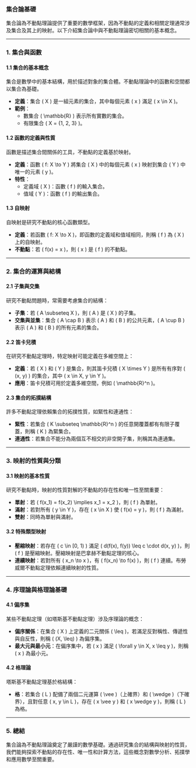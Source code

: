 ### 集合論基礎  

集合論為不動點理論提供了重要的數學框架，因為不動點的定義和相關定理通常涉及集合及其上的映射。以下介紹集合論中與不動點理論密切相關的基本概念。

---

### **1. 集合與函數**

#### **1.1 集合的基本概念**  
集合是數學中的基本結構，用於描述對象的集合體。不動點理論中的函數和空間都以集合為基礎。  
- **定義**：集合 \( X \) 是一組元素的集合，其中每個元素 \( x \) 滿足 \( x \in X \)。  
- **範例**：  
  - 數集合 \( \mathbb{R} \) 表示所有實數的集合。  
  - 有限集合 \( X = \{1, 2, 3\} \)。  

#### **1.2 函數的定義與性質**  
函數是描述集合間關係的工具，不動點的定義基於映射。  
- **定義**：函數 \( f: X \to Y \) 將集合 \( X \) 中的每個元素 \( x \) 映射到集合 \( Y \) 中唯一的元素 \( y \)。  
- **特性**：  
  - 定義域 \( X \)：函數 \( f \) 的輸入集合。  
  - 值域 \( Y \)：函數 \( f \) 的輸出集合。  

#### **1.3 自映射**  
自映射是研究不動點的核心函數類型。  
- **定義**：若函數 \( f: X \to X \)，即函數的定義域和值域相同，則稱 \( f \) 為 \( X \) 上的自映射。  
- **不動點**：若 \( f(x) = x \)，則 \( x \) 是 \( f \) 的不動點。

---

### **2. 集合的運算與結構**

#### **2.1 子集與交集**  
研究不動點問題時，常需要考慮集合的結構：  
- **子集**：若 \( A \subseteq X \)，則 \( A \) 是 \( X \) 的子集。  
- **交集與並集**：集合 \( A \cap B \) 表示 \( A \) 和 \( B \) 的公共元素，\( A \cup B \) 表示 \( A \) 和 \( B \) 的所有元素的集合。  

#### **2.2 笛卡兒積**  
在研究不動點定理時，特定映射可能定義在多維空間上：  
- **定義**：若 \( X \) 和 \( Y \) 是集合，則其笛卡兒積 \( X \times Y \) 是所有有序對 \( (x, y) \) 的集合，其中 \( x \in X, y \in Y \)。  
- **應用**：笛卡兒積可用於定義多維空間，例如 \( \mathbb{R}^n \)。  

#### **2.3 集合的拓撲結構**  
許多不動點定理依賴集合的拓撲性質，如緊性和連通性：  
- **緊性**：若集合 \( K \subseteq \mathbb{R}^n \) 的任意開覆蓋都有有限子覆蓋，則稱 \( K \) 為緊集合。  
- **連通性**：若集合不能分為兩個互不相交的非空開子集，則稱其為連通集。

---

### **3. 映射的性質與分類**

#### **3.1 映射的基本性質**  
研究不動點時，映射的性質對解的不動點的存在性和唯一性至關重要：  
- **單射**：若 \( f(x_1) = f(x_2) \implies x_1 = x_2 \)，則 \( f \) 為單射。  
- **滿射**：若對所有 \( y \in Y \)，存在 \( x \in X \) 使 \( f(x) = y \)，則 \( f \) 為滿射。  
- **雙射**：同時為單射與滿射。  

#### **3.2 特殊類型映射**  
- **壓縮映射**：若存在 \( c \in [0, 1) \) 滿足 \( d(f(x), f(y)) \leq c \cdot d(x, y) \)，則 \( f \) 是壓縮映射。壓縮映射是巴拿赫不動點定理的核心。  
- **連續映射**：若對所有 \( x_n \to x \)，有 \( f(x_n) \to f(x) \)，則 \( f \) 連續。布勞威爾不動點定理依賴連續映射的性質。  

---

### **4. 序理論與格理論基礎**

#### **4.1 偏序集**  
某些不動點定理（如塔斯基不動點定理）涉及序理論的概念：  
- **偏序關係**：在集合 \( X \) 上定義的二元關係 \( \leq \)，若滿足反對稱性、傳遞性與自反性，則稱 \( (X, \leq) \) 為偏序集。  
- **最大元與最小元**：在偏序集中，若 \( x \) 滿足 \( \forall y \in X, x \leq y \)，則稱 \( x \) 為最小元。

#### **4.2 格理論**  
塔斯基不動點定理基於格結構：  
- **格**：若集合 \( L \) 配備了兩個二元運算 \( \vee \)（上確界）和 \( \wedge \)（下確界），且對任意 \( x, y \in L \)，存在 \( x \vee y \) 和 \( x \wedge y \)，則稱 \( L \) 為格。

---

### **5. 總結**

集合論為不動點理論奠定了嚴謹的數學基礎。通過研究集合的結構與映射的性質，我們能夠探索不動點的存在性、唯一性和計算方法，這些概念對數學分析、拓撲學和應用數學至關重要。